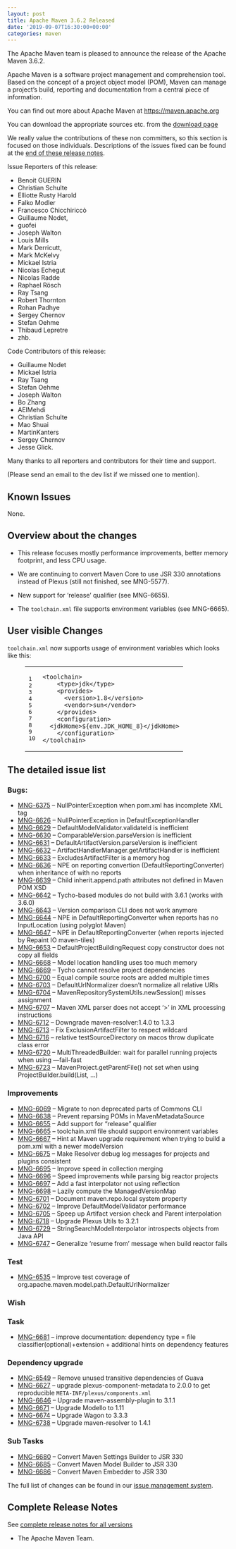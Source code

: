 ```yaml
---
layout: post
title: Apache Maven 3.6.2 Released
date: '2019-09-07T16:30:00+00:00'
categories: maven
---
```

<div class="entry-content"><p>The Apache Maven team is pleased to announce the release of the Apache
  Maven 3.6.2.</p>

  <p>Apache Maven is a software project management and comprehension tool. Based
    on the concept of a project object model (POM), Maven can manage a
    project&rsquo;s build, reporting and documentation from a central piece of
    information.</p>

  <p>You can find out more about Apache Maven at <a href="https://maven.apache.org">https://maven.apache.org</a></p>

  <p>You can download the appropriate sources etc. from
    the <a href="https://maven.apache.org/download.cgi">download page</a></p>

  <!-- more -->


  <p>We really value the contributions of these non committers, so this section is
    focused on those individuals. Descriptions of the issues fixed can be found at
    the <a href="#Details">end of these release notes</a>.</p>

  <p>Issue Reporters of this release:</p>

  <ul>
    <li>Benoit GUERIN</li>
    <li>Christian Schulte</li>
    <li>Elliotte Rusty Harold</li>
    <li>Falko Modler</li>
    <li>Francesco Chicchiriccò</li>
    <li>Guillaume Nodet,</li>
    <li>guofei</li>
    <li>Joseph Walton</li>
    <li>Louis Mills</li>
    <li>Mark Derricutt,</li>
    <li>Mark McKelvy</li>
    <li>Mickael Istria</li>
    <li>Nicolas Echegut</li>
    <li>Nicolas Radde</li>
    <li>Raphael Rösch</li>
    <li>Ray Tsang</li>
    <li>Robert Thornton</li>
    <li>Rohan Padhye</li>
    <li>Sergey Chernov</li>
    <li>Stefan Oehme</li>
    <li>Thibaud Lepretre</li>
    <li>zhb.</li>
  </ul>


  <p>Code Contributors of this release:</p>

  <ul>
    <li>Guillaume Nodet</li>
    <li>Mickael Istria</li>
    <li>Ray Tsang</li>
    <li>Stefan Oehme</li>
    <li>Joseph Walton</li>
    <li>Bo Zhang</li>
    <li>AElMehdi</li>
    <li>Christian Schulte</li>
    <li>Mao Shuai</li>
    <li>MartinKanters</li>
    <li>Sergey Chernov</li>
    <li>Jesse Glick.</li>
  </ul>


  <p>Many thanks to all reporters and contributors for their time and support.</p>

  <p>(Please send an email to the dev list if we missed one to mention).</p>

  <h2>Known Issues</h2>

  <p>None.</p>

  <h2>Overview about the changes</h2>

  <ul>
    <li><p>This release focuses mostly performance improvements, better memory footprint, and less CPU usage.</p></li>
    <li><p>We are continuing to convert Maven Core to use JSR 330 annotations instead of Plexus
      (still not finished, see MNG-5577).</p></li>
    <li><p>New support for ‘release’ qualifier (see MNG-6655).</p></li>
    <li><p>The <code>toolchain.xml</code> file supports environment variables (see MNG-6665).</p></li>
  </ul>


  <h2>User visible Changes</h2>

  <p><code>toolchain.xml</code> now supports usage of environment variables which looks like this:</p>

  <figure class='code'><figcaption><span></span></figcaption><div class="highlight"><table><tr><td class="gutter"><pre class="line-numbers"><span class='line-number'>1</span>
<span class='line-number'>2</span>
<span class='line-number'>3</span>
<span class='line-number'>4</span>
<span class='line-number'>5</span>
<span class='line-number'>6</span>
<span class='line-number'>7</span>
<span class='line-number'>8</span>
<span class='line-number'>9</span>
<span class='line-number'>10</span>
</pre></td><td class='code'><pre><code class='xml'><span class='line'><span class="nt">&lt;toolchain&gt;</span>
</span><span class='line'>    <span class="nt">&lt;type&gt;</span>jdk<span class="nt">&lt;/type&gt;</span>
</span><span class='line'>    <span class="nt">&lt;provides&gt;</span>
</span><span class='line'>      <span class="nt">&lt;version&gt;</span>1.8<span class="nt">&lt;/version&gt;</span>
</span><span class='line'>      <span class="nt">&lt;vendor&gt;</span>sun<span class="nt">&lt;/vendor&gt;</span>
</span><span class='line'>    <span class="nt">&lt;/provides&gt;</span>
</span><span class='line'>    <span class="nt">&lt;configuration&gt;</span>
</span><span class='line'>  <span class="nt">&lt;jdkHome&gt;</span>${env.JDK_HOME_8}<span class="nt">&lt;/jdkHome&gt;</span>
</span><span class='line'>    <span class="nt">&lt;/configuration&gt;</span>
</span><span class='line'><span class="nt">&lt;/toolchain&gt;</span>
</span></code></pre></td></tr></table></div></figure>


  <h2>The detailed issue list<a href="#Details"></a></h2>

  <h3>Bugs:</h3>

  <ul>
    <li><a href="https://issues.apache.org/jira/browse/MNG-6375">MNG-6375</a> &ndash; NullPointerException when pom.xml has incomplete XML tag</li>
    <li><a href="https://issues.apache.org/jira/browse/MNG-6626">MNG-6626</a> &ndash; NullPointerException in DefaultExceptionHandler</li>
    <li><a href="https://issues.apache.org/jira/browse/MNG-6629">MNG-6629</a> &ndash; DefaultModelValidator.validateId is inefficient</li>
    <li><a href="https://issues.apache.org/jira/browse/MNG-6630">MNG-6630</a> &ndash; ComparableVersion.parseVersion is inefficient</li>
    <li><a href="https://issues.apache.org/jira/browse/MNG-6631">MNG-6631</a> &ndash; DefaultArtifactVersion.parseVersion is inefficient</li>
    <li><a href="https://issues.apache.org/jira/browse/MNG-6632">MNG-6632</a> &ndash; ArtifactHandlerManager.getArtifactHandler is inefficient</li>
    <li><a href="https://issues.apache.org/jira/browse/MNG-6633">MNG-6633</a> &ndash; ExcludesArtifactFilter is a memory hog</li>
    <li><a href="https://issues.apache.org/jira/browse/MNG-6636">MNG-6636</a> &ndash; NPE on reporting convertion (DefaultReportingConverter) when inheritance of with no reports</li>
    <li><a href="https://issues.apache.org/jira/browse/MNG-6639">MNG-6639</a> &ndash; Child inherit.append.path attributes not defined in Maven POM XSD</li>
    <li><a href="https://issues.apache.org/jira/browse/MNG-6642">MNG-6642</a> &ndash; Tycho-based modules do not build with 3.6.1 (works with 3.6.0)</li>
    <li><a href="https://issues.apache.org/jira/browse/MNG-6643">MNG-6643</a> &ndash; Version comparison CLI does not work anymore</li>
    <li><a href="https://issues.apache.org/jira/browse/MNG-6644">MNG-6644</a> &ndash; NPE in DefaultReportingConverter when reports has no InputLocation (using polyglot Maven)</li>
    <li><a href="https://issues.apache.org/jira/browse/MNG-6647">MNG-6647</a> &ndash; NPE in DefaultReportingConverter (when reports injected by Repaint IO maven-tiles)</li>
    <li><a href="https://issues.apache.org/jira/browse/MNG-6653">MNG-6653</a> &ndash; DefaultProjectBuildingRequest copy constructor does not copy all fields</li>
    <li><a href="https://issues.apache.org/jira/browse/MNG-6668">MNG-6668</a> &ndash; Model location handling uses too much memory</li>
    <li><a href="https://issues.apache.org/jira/browse/MNG-6669">MNG-6669</a> &ndash; Tycho cannot resolve project dependencies</li>
    <li><a href="https://issues.apache.org/jira/browse/MNG-6700">MNG-6700</a> &ndash; Equal compile source roots are added multiple times</li>
    <li><a href="https://issues.apache.org/jira/browse/MNG-6703">MNG-6703</a> &ndash; DefaultUrlNormalizer doesn&rsquo;t normalize all relative URIs</li>
    <li><a href="https://issues.apache.org/jira/browse/MNG-6704">MNG-6704</a> &ndash; MavenRepositorySystemUtils.newSession() misses assignment</li>
    <li><a href="https://issues.apache.org/jira/browse/MNG-6707">MNG-6707</a> &ndash; Maven XML parser does not accept &lsquo;>&rsquo; in XML processing instructions</li>
    <li><a href="https://issues.apache.org/jira/browse/MNG-6712">MNG-6712</a> &ndash; Downgrade maven-resolver:1.4.0 to 1.3.3</li>
    <li><a href="https://issues.apache.org/jira/browse/MNG-6713">MNG-6713</a> &ndash; Fix ExclusionArtifactFilter to respect wildcard</li>
    <li><a href="https://issues.apache.org/jira/browse/MNG-6716">MNG-6716</a> &ndash; relative testSourceDirectory on macos throw duplicate class error</li>
    <li><a href="https://issues.apache.org/jira/browse/MNG-6720">MNG-6720</a> &ndash; MultiThreadedBuilder: wait for parallel running projects when using &mdash;fail-fast</li>
    <li><a href="https://issues.apache.org/jira/browse/MNG-6723">MNG-6723</a> &ndash; MavenProject.getParentFile() not set when using ProjectBuilder.build(List<File>, &hellip;)</li>
  </ul>


  <h3>Improvements</h3>

  <ul>
    <li><a href="https://issues.apache.org/jira/browse/MNG-6069">MNG-6069</a> &ndash; Migrate to non deprecated parts of Commons CLI</li>
    <li><a href="https://issues.apache.org/jira/browse/MNG-6638">MNG-6638</a> &ndash; Prevent reparsing POMs in MavenMetadataSource</li>
    <li><a href="https://issues.apache.org/jira/browse/MNG-6655">MNG-6655</a> &ndash; Add support for &ldquo;release&rdquo; qualifier</li>
    <li><a href="https://issues.apache.org/jira/browse/MNG-6665">MNG-6665</a> &ndash; toolchain.xml file should support environment variables</li>
    <li><a href="https://issues.apache.org/jira/browse/MNG-6667">MNG-6667</a> &ndash; Hint at Maven upgrade requirement when trying to build a pom.xml with a newer modelVersion</li>
    <li><a href="https://issues.apache.org/jira/browse/MNG-6675">MNG-6675</a> &ndash; Make Resolver debug log messages for projects and plugins consistent</li>
    <li><a href="https://issues.apache.org/jira/browse/MNG-6695">MNG-6695</a> &ndash; Improve speed in collection merging</li>
    <li><a href="https://issues.apache.org/jira/browse/MNG-6696">MNG-6696</a> &ndash; Speed improvements while parsing big reactor projects</li>
    <li><a href="https://issues.apache.org/jira/browse/MNG-6697">MNG-6697</a> &ndash; Add a fast interpolator not using reflection</li>
    <li><a href="https://issues.apache.org/jira/browse/MNG-6698">MNG-6698</a> &ndash; Lazily compute the ManagedVersionMap</li>
    <li><a href="https://issues.apache.org/jira/browse/MNG-6701">MNG-6701</a> &ndash; Document maven.repo.local system property</li>
    <li><a href="https://issues.apache.org/jira/browse/MNG-6702">MNG-6702</a> &ndash; Improve DefaultModelValidator performance</li>
    <li><a href="https://issues.apache.org/jira/browse/MNG-6705">MNG-6705</a> &ndash; Speep up Artifact version check and Parent interpolation</li>
    <li><a href="https://issues.apache.org/jira/browse/MNG-6718">MNG-6718</a> &ndash; Upgrade Plexus Utils to 3.2.1</li>
    <li><a href="https://issues.apache.org/jira/browse/MNG-6729">MNG-6729</a> &ndash; StringSearchModelInterpolator introspects objects from Java API</li>
    <li><a href="https://issues.apache.org/jira/browse/MNG-6747">MNG-6747</a> &ndash; Generalize &lsquo;resume from&rsquo; message when build reactor fails</li>
  </ul>


  <h3>Test</h3>

  <ul>
    <li><a href="https://issues.apache.org/jira/browse/MNG-6535">MNG-6535</a> &ndash; Improve test coverage of org.apache.maven.model.path.DefaultUrlNormalizer</li>
  </ul>


  <h3>Wish</h3>

  <h3>Task</h3>

  <ul>
    <li><a href="https://issues.apache.org/jira/browse/MNG-6681">MNG-6681</a> &ndash; improve documentation: dependency type = file classifier(optional)+extension + additional hints on dependency features</li>
  </ul>


  <h3>Dependency upgrade</h3>

  <ul>
    <li><a href="https://issues.apache.org/jira/browse/MNG-6549">MNG-6549</a> &ndash; Remove unused transitive dependencies of Guava</li>
    <li><a href="https://issues.apache.org/jira/browse/MNG-6627">MNG-6627</a> &ndash; upgrade plexus-component-metadata to 2.0.0 to get reproducible <code>META-INF/plexus/components.xml</code></li>
    <li><a href="https://issues.apache.org/jira/browse/MNG-6646">MNG-6646</a> &ndash; Upgrade maven-assembly-plugin to 3.1.1</li>
    <li><a href="https://issues.apache.org/jira/browse/MNG-6671">MNG-6671</a> &ndash; Upgrade Modello to 1.11</li>
    <li><a href="https://issues.apache.org/jira/browse/MNG-6674">MNG-6674</a> &ndash; Upgrade Wagon to 3.3.3</li>
    <li><a href="https://issues.apache.org/jira/browse/MNG-6738">MNG-6738</a> &ndash; Upgrade maven-resolver to 1.4.1</li>
  </ul>


  <h3>Sub Tasks</h3>

  <ul>
    <li><a href="https://issues.apache.org/jira/browse/MNG-6680">MNG-6680</a> &ndash; Convert Maven Settings Builder to JSR 330</li>
    <li><a href="https://issues.apache.org/jira/browse/MNG-6685">MNG-6685</a> &ndash; Convert Maven Model Builder to JSR 330</li>
    <li><a href="https://issues.apache.org/jira/browse/MNG-6686">MNG-6686</a> &ndash; Convert Maven Embedder to JSR 330</li>
  </ul>


  <p>The full list of changes can be found in our <a href="https://issues.apache.org/jira/secure/ReleaseNote.jspa?projectId=12316922&amp;version=12345234">issue management system</a>.</p>

  <h2>Complete Release Notes</h2>

  <p>See <a href="../../docs/history.html">complete release notes for all versions</a></p>

  <ul>
    <li>The Apache Maven Team.</li>
  </ul>
